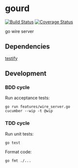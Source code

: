 # gourd

[![Build Status](https://travis-ci.org/raphaelmeyer/gourd.png)](https://travis-ci.org/raphaelmeyer/gourd)
[![Coverage Status](https://coveralls.io/repos/raphaelmeyer/gourd/badge.png)](https://coveralls.io/r/raphaelmeyer/gourd)

go wire server

## Dependencies

[testify](http://github.com/stretchr/testify)

## Development

### BDD cycle

Run acceptance tests:
```
go run features/wire_server.go
cucumber --wip -t @wip
```

### TDD cycle

Run unit tests:
```
go test
```

Format code:
```
go fmt ./...
```

